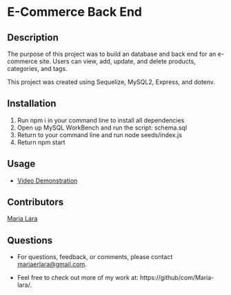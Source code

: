 # E-Commerce Back End

## Description
The purpose of this project was to build an database and back end for an e-commerce site. Users can view, add, update, and delete products, categories, and tags. 

This project was created using Sequelize, MySQL2, Express, and dotenv.

## Installation

  1. Run npm i in your command line to install all dependencies
  2. Open up MySQL WorkBench and run the script: schema.sql
  3. Return to your command line and run node seeds/index.js
  4. Return npm start

## Usage
* [Video Demonstration](https://www.youtube.com/watch?v=3wUiN5WE1gY)

## Contributors
[Maria Lara](https://github/com/Maria-lara/)

## Questions
* For questions, feedback, or comments, please contact mariaerlara@gmail.com.

* Feel free to check out more of my work at: https://github/com/Maria-lara/.
